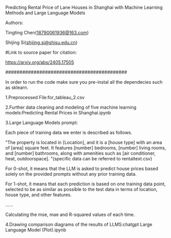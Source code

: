 Predicting Rental Price of Lane Houses in Shanghai with Machine Learning Methods and Large Language Models

Authors:

Tingting Chen(18790061936@163.com)

Shijing Si(shijing.si@shisu.edu.cn)

#Link to source paper for citation:

https://arxiv.org/abs/2405.17505

###########################################

In order to run the code make sure you pre-instal all the dependecies such as sklearn.

1.Preprocessed File:for_tableau_2.csv

2.Further data cleaning and modeling of five machine learning models:Predicting Rental Prices in Shanghai.ipynb

3.Large Language Models prompt:

Each piece of training data we enter is described as follows.

"The property is located in [Location], and it is a [house type] with an area of [area] square feet. It features [number] bedrooms, [number] living rooms, and [number] bathrooms, along with amenities such as [air conditioner, heat, outdoorspace]. "(specific data can be referred to rentaltext.csv)

For 0-shot, it means that the LLM is asked to predict house prices based solely on the provided prompts without any prior training data.

For 1-shot, it means that each prediction is based on one training data point, selected to be as similar as possible to the test data in terms of location, house type, and other features.

......

Calculating the mse, mae and R-squared values of each time.

  4.Drawing comparison diagrams of the results of LLMS:chatgpt Large Language Model (Plot).ipynb

